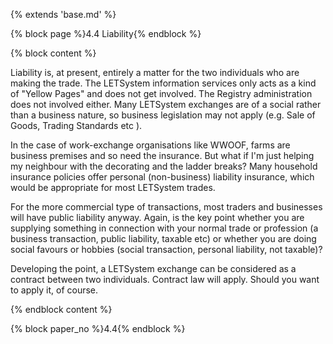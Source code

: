 {% extends 'base.md' %}

{% block page %}4.4 Liability{% endblock %}

{% block content %}

Liability is, at present, entirely a matter for the two individuals who are
making the trade.  The LETSystem information services only acts as a
kind of "Yellow Pages" and does not get involved. The Registry
administration does not involved either.  Many LETSystem exchanges
are of a social rather than a business nature, so business legislation may
not apply (e.g. Sale of Goods, Trading Standards etc ).

In the case of work-exchange organisations like WWOOF, farms are
business premises and so need the insurance.  But what if I'm just
helping my neighbour with the decorating and the ladder breaks?  Many
household insurance policies offer personal (non-business) liability
insurance, which would be appropriate for most LETSystem trades.

For the more commercial type of transactions, most traders and
businesses will have public liability anyway.  Again, is the key point
whether you are supplying something in connection with your normal
trade or profession (a business transaction, public liability, taxable etc)
or whether you are doing social favours or hobbies (social transaction,
personal liability, not taxable)?

Developing the point, a LETSystem exchange can be considered as a
contract between two individuals. Contract law will apply. Should you
want to apply it, of course.

{% endblock content %}

{% block paper_no %}4.4{% endblock %}
